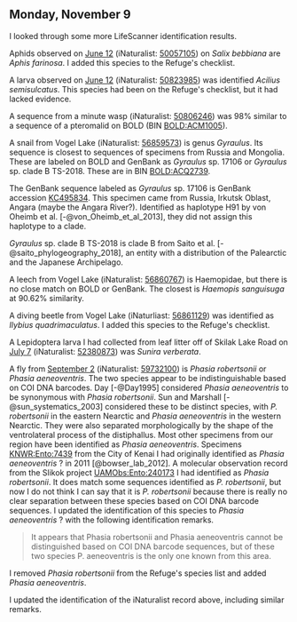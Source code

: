 
## Monday, November 9

I looked through some more LifeScanner identification results.

Aphids observed on [June 12](#friday-june-12) (iNaturalist: [50057105](https://www.inaturalist.org/observations/50057105)) on *Salix bebbiana* are *Aphis farinosa*. I added this species to the Refuge's checklist.

A larva observed on [June 12](#friday-june-12) (iNaturalist: [50823985](https://www.inaturalist.org/observations/50823985)) was identified *Acilius semisulcatus*. This species had been on the Refuge's checklist, but it had lacked evidence.

A sequence from a minute wasp (iNaturalist: [50806246](https://www.inaturalist.org/observations/50806246)) was 98% similar to a sequence of a pteromalid on BOLD (BIN [BOLD:ACM1005](http://boldsystems.org/index.php/Public_BarcodeCluster?clusteruri=BOLD:ACM1005)).

A snail from Vogel Lake (iNaturalist: [56859573](https://www.inaturalist.org/observations/56859573)) is genus *Gyraulus*. Its sequence is closest to sequences of specimens from Russia and Mongolia. These are labeled on BOLD and GenBank as *Gyraulus* sp. 17106 or *Gyraulus* sp. clade B TS-2018. These are in BIN [BOLD:ACQ2739](http://boldsystems.org/index.php/Public_BarcodeCluster?clusteruri=BOLD:ACQ2739).

The GenBank sequence labeled as *Gyraulus* sp. 17106 is GenBank accession [KC495834](https://www.ncbi.nlm.nih.gov/nucleotide/KC495834). This specimen came from Russia, Irkutsk Oblast, Angara (maybe the Angara River?). Identified as haplotype H91 by von Oheimb et al. [-@von_Oheimb_et_al_2013], they did not assign this haplotype to a clade.

*Gyraulus* sp. clade B TS-2018 is clade B from Saito et al. [-@saito_phylogeography_2018], an entity with a distribution of the Palearctic and the Japanese Archipelago.

A leech from Vogel Lake (iNaturalist: [56860767](https://www.inaturalist.org/observations/56860767)) is Haemopidae, but there is no close match on BOLD or GenBank. The closest is *Haemopis sanguisuga* at 90.62% similarity.

A diving beetle from Vogel Lake (iNaturliast: [56861129](https://www.inaturalist.org/observations/56861129)) was identified as *Ilybius quadrimaculatus*. I added this species to the Refuge's checklist.

A Lepidoptera larva I had collected from leaf litter off of Skilak Lake Road on [July 7](#tuesday-july-7) (iNaturalist: [52380873](https://www.inaturalist.org/observations/52380873)) was *Sunira verberata*.

A fly from [September 2](#wednesday-september-2) (iNaturalist: [59732100](https://www.inaturalist.org/observations/59732100)) is *Phasia robertsonii* or *Phasia aeneoventris*. The two species appear to be indistinguishable based on COI DNA barcodes. Day [-@Day1995] considered *Phasia aeneoventris* to be synonymous with *Phasia robertsonii*. Sun and Marshall [-@sun_systematics_2003] considered these to be distinct species, with *P. robertsonii* in the eastern Nearctic and *Phasia aeneoventris* in the western Nearctic. They were also separated morphologically by the shape of the ventrolateral process of the distiphallus. Most other specimens from our region have been identified as *Phasia aeneoventris*. Specimens [KNWR:Ento:7439](https://arctos.database.museum/guid/KNWR:Ento:7439) from the City of Kenai I had originally identified as *Phasia aeneoventris* ? in 2011 [@bowser_lab_2012]. A molecular observation record from the Slikok project [UAMObs:Ento:240173](https://arctos.database.museum/guid/UAMObs:Ento:240173) I had identified as *Phasia robertsonii*. It does match some sequences identified as *P. robertsonii*, but now I do not think I can say that it is *P. robertsonii* because there is really no clear separation between these species based on COI DNA barcode sequences. I updated the identification of this species to *Phasia aeneoventris* ? with the following identification remarks.

> It appears that Phasia robertsonii and Phasia aeneoventris cannot be distinguished based on COI DNA barcode sequences, but of these two species P. aeneoventris is the only one known from this area.

I removed *Phasia robertsonii* from the Refuge's species list and added *Phasia aeneoventris*.

I updated the identification of the iNaturalist record above, including similar remarks.


